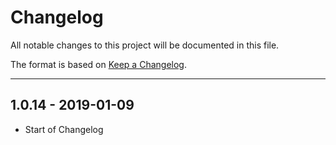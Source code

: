# Changelog

All notable changes to this project will be documented in this file.

The format is based on [Keep a Changelog](http://keepachangelog.com/en/1.0.0/).

<!-- Unreleased changes should go to UNRELEASED.md -->

---

## 1.0.14 - 2019-01-09

- Start of Changelog
